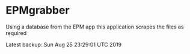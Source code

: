 # EPMgrabber
Using a database from the EPM app this application scrapes the files as required


Latest backup: Sun Aug 25 23:29:01 UTC 2019
